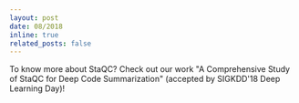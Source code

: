 ```yaml
---
layout: post
date: 08/2018
inline: true
related_posts: false
---
```

To know more about StaQC? Check out our work "A Comprehensive Study of StaQC for Deep Code Summarization" (accepted by SIGKDD'18 Deep Learning Day)!
